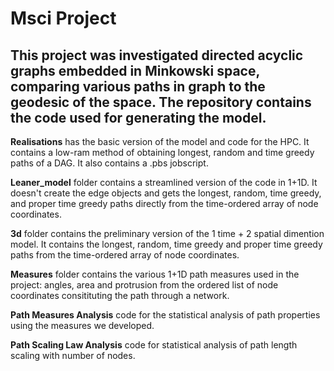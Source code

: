 # Msci Project

## This project was investigated directed acyclic graphs embedded in Minkowski space, comparing various paths in graph to the geodesic of the space. The repository contains the code used for generating the model. 

**Realisations** has the basic version of the model and code for the HPC. It contains a low-ram method of obtaining longest, random and time greedy paths of a DAG. It also contains a .pbs jobscript. 

**Leaner_model** folder contains a streamlined version of the code in 1+1D. It doesn't create the edge objects and gets the longest, random, time greedy, and proper time greedy paths directly from the time-ordered array of node coordinates. 

**3d** folder contains the preliminary version of the 1 time + 2 spatial dimention model. It contains the longest, random, time greedy and proper time greedy paths from the time-ordered array of node coordinates. 

**Measures** folder contains the various 1+1D path measures used in the project: angles, area and protrusion from the ordered list of node coordinates consitituting the path through a network. 

**Path Measures Analysis** code for the statistical analysis of path properties using the measures we developed.

**Path Scaling Law Analysis** code for statistical analysis of path length scaling with number of nodes.
